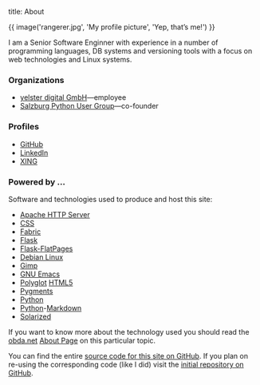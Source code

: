 title: About

{{ image('rangerer.jpg', 'My profile picture', 'Yep, that’s me!') }}

I am a Senior Software Enginner with experience in a number of programming
languages, DB systems and versioning tools with a focus on web technologies
and Linux systems.

### Organizations

  * [yelster digital GmbH](http://www.yelsterdigital.com)—employee
  * [Salzburg Python User Group](http://salzpug.at)—co-founder

### Profiles

  * [GitHub](https://github.com/rangerer)
  * [LinkedIn](http://at.linkedin.com/in/rangerer)
  * [XING](https://www.xing.com/profile/Roland_Angerer)

### Powered by …

Software and technologies used to produce and host this site:

  * [Apache HTTP Server](http://projects.apache.org/projects/http_server.html)
  * [CSS](http://www.w3.org/TR/CSS/)
  * [Fabric](http://www.fabfile.org)
  * [Flask](http://flask.pocoo.org)
  * [Flask-FlatPages](https://pypi.python.org/pypi/Flask-FlatPages)
  * [Debian Linux](http://www.debian.org)
  * [Gimp](http://www.gimp.org/)
  * [GNU Emacs](https://www.gnu.org/software/emacs/)
  * [Polyglot](http://www.w3.org/TR/html-polyglot/)
    [HTML5](http://developers.whatwg.org/)
  * [Pygments](http://pygments.org/)
  * [Python](http://www.python.org)
  * [Python](http://pythonhosted.org/Markdown/)-[Markdown](http://daringfireball.net/projects/markdown/)
  * [Solarized](http://ethanschoonover.com/solarized)

If you want to know more about the technology used you should read the
[obda.net](http://obda.net) [About Page](http://obda.net/about) on this
particular topic.

You can find the entire [source code for this site on GitHub][1]. If you plan
on re-using the corresponding code (like I did) visit the
[initial repository on GitHub][2].

[1]: https://github.com/rangerer/rangerer.at
[2]: https://github.com/yggie49/obda.net
